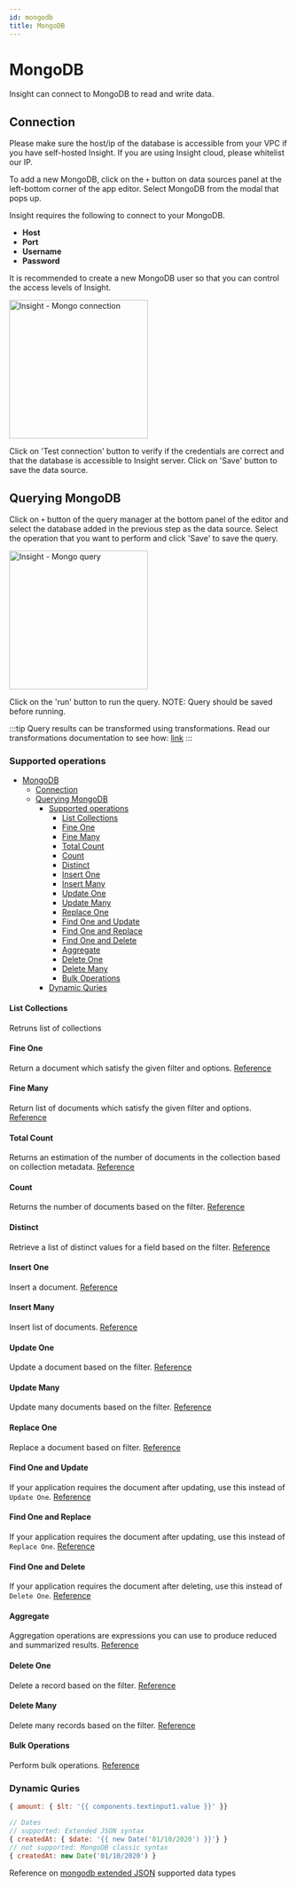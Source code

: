```yaml
---
id: mongodb
title: MongoDB
---
```


# MongoDB

Insight can connect to MongoDB to read and write data.

## Connection

Please make sure the host/ip of the database is accessible from your VPC if you have self-hosted Insight. If you are using Insight cloud, please whitelist our IP.

To add a new MongoDB, click on the `+` button on data sources panel at the left-bottom corner of the app editor. Select MongoDB from the modal that pops up.

Insight requires the following to connect to your MongoDB.

- **Host**
- **Port**
- **Username**
- **Password**

It is recommended to create a new MongoDB user so that you can control the access levels of Insight.

<img src="/_images/insight2/datasource-reference/mo-connect.png" alt="Insight - Mongo connection" height="250"/>

Click on 'Test connection' button to verify if the credentials are correct and that the database is accessible to Insight server. Click on 'Save' button to save the data source.

## Querying MongoDB

Click on `+` button of the query manager at the bottom panel of the editor and select the database added in the previous step as the data source. Select the operation that you want to perform and click 'Save' to save the query.

<img src="/_images/insight2/datasource-reference/mo-query.png" alt="Insight - Mongo query" height="250"/>

Click on the 'run' button to run the query. NOTE: Query should be saved before running.

:::tip
Query results can be transformed using transformations. Read our transformations documentation to see how: [link](/docs/tutorial/transformations)
:::

### Supported operations
- [MongoDB](#mongodb)
	- [Connection](#connection)
	- [Querying MongoDB](#querying-mongodb)
		- [Supported operations](#supported-operations)
			- [List Collections](#list-collections)
			- [Fine One](#fine-one)
			- [Fine Many](#fine-many)
			- [Total Count](#total-count)
			- [Count](#count)
			- [Distinct](#distinct)
			- [Insert One](#insert-one)
			- [Insert Many](#insert-many)
			- [Update One](#update-one)
			- [Update Many](#update-many)
			- [Replace One](#replace-one)
			- [Find One and Update](#find-one-and-update)
			- [Find One and Replace](#find-one-and-replace)
			- [Find One and Delete](#find-one-and-delete)
			- [Aggregate](#aggregate)
			- [Delete One](#delete-one)
			- [Delete Many](#delete-many)
			- [Bulk Operations](#bulk-operations)
		- [Dynamic Quries](#dynamic-quries)
#### List Collections
Retruns list of collections
#### Fine One
Return a document which satisfy the given filter and options. [Reference](https://docs.mongodb.com/drivers/node/v4.0/usage-examples/findOne)
#### Fine Many
Return list of documents which satisfy the given filter and options. [Reference](https://docs.mongodb.com/drivers/node/v4.0/usage-examples/find/)
#### Total Count
Returns an estimation of the number of documents in the collection based on collection metadata. [Reference](https://mongodb.github.io/node-mongodb-native/4.0/classes/collection.html#estimateddocumentcount)
#### Count
Returns the number of documents based on the filter. [Reference](https://mongodb.github.io/node-mongodb-native/4.0/classes/collection.html#countdocuments)
#### Distinct
Retrieve a list of distinct values for a field based on the filter. [Reference](https://docs.mongodb.com/drivers/node/v4.0/usage-examples/distinct/)
#### Insert One
Insert a document. [Reference](https://docs.mongodb.com/drivers/node/v4.0/usage-examples/insertOne/)
#### Insert Many
Insert list of documents. [Reference](https://docs.mongodb.com/drivers/node/v4.0/usage-examples/insertMany/)
#### Update One
Update a document based on the filter. [Reference](https://docs.mongodb.com/drivers/node/v4.0/usage-examples/updateOne/)
#### Update Many
Update many documents based on the filter. [Reference](https://docs.mongodb.com/drivers/node/v4.0/usage-examples/updateMany/)
#### Replace One
Replace a document based on filter. [Reference](https://docs.mongodb.com/drivers/node/v4.0/usage-examples/replaceOne/)
#### Find One and Update
If your application requires the document after updating, use this instead of `Update One`. [Reference](https://mongodb.github.io/node-mongodb-native/4.0/classes/collection.html#findoneandupdate)
#### Find One and Replace
If your application requires the document after updating, use this instead of `Replace One`. [Reference](https://mongodb.github.io/node-mongodb-native/4.0/classes/collection.html#findoneandreplace)
#### Find One and Delete
If your application requires the document after deleting, use this instead of `Delete One`. [Reference](https://mongodb.github.io/node-mongodb-native/4.0/classes/collection.html#findoneanddelete)
#### Aggregate
Aggregation operations are expressions you can use to produce reduced and summarized results. [Reference](https://docs.mongodb.com/drivers/node/v4.0/fundamentals/aggregation/)
#### Delete One
Delete a record based on the filter. [Reference](https://docs.mongodb.com/drivers/node/v4.0/usage-examples/deleteOne/)
#### Delete Many
Delete many records based on the filter. [Reference](https://docs.mongodb.com/drivers/node/v4.0/usage-examples/deleteMany/)
#### Bulk Operations
Perform bulk operations. [Reference](https://docs.mongodb.com/drivers/node/v4.0/usage-examples/bulkWrite/)

### Dynamic Quries
```javascript
{ amount: { $lt: '{{ components.textinput1.value }}' }}

// Dates
// supported: Extended JSON syntax
{ createdAt: { $date: '{{ new Date('01/10/2020') }}'} }
// not supported: MongoDB classic syntax
{ createdAt: new Date('01/10/2020') }
```
Reference on [mongodb extended JSON](https://docs.mongodb.com/manual/reference/mongodb-extended-json/) supported data types
